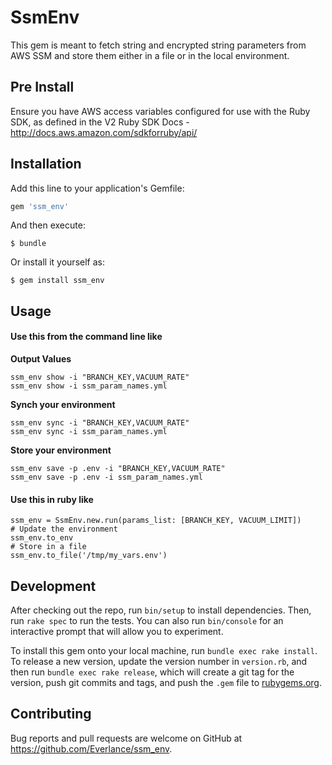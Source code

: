 # SsmEnv

This gem is meant to fetch string and encrypted string parameters from AWS SSM and store them either in a file or in the local environment.
## Pre Install

Ensure you have AWS access variables configured for use with the Ruby SDK, as defined in the V2 Ruby SDK Docs - http://docs.aws.amazon.com/sdkforruby/api/
## Installation

Add this line to your application's Gemfile:

```ruby
gem 'ssm_env'
```

And then execute:

    $ bundle

Or install it yourself as:

    $ gem install ssm_env

## Usage

#### Use this from the command line like 

**Output Values**
```
ssm_env show -i "BRANCH_KEY,VACUUM_RATE"
ssm_env show -i ssm_param_names.yml
```

**Synch your environment**
```
ssm_env sync -i "BRANCH_KEY,VACUUM_RATE"
ssm_env sync -i ssm_param_names.yml
```

**Store your environment**
```
ssm_env save -p .env -i "BRANCH_KEY,VACUUM_RATE"
ssm_env save -p .env -i ssm_param_names.yml
```

#### Use this in ruby like 
```
ssm_env = SsmEnv.new.run(params_list: [BRANCH_KEY, VACUUM_LIMIT])
# Update the environment
ssm_env.to_env 
# Store in a file
ssm_env.to_file('/tmp/my_vars.env')
```

## Development

After checking out the repo, run `bin/setup` to install dependencies. Then, run `rake spec` to run the tests. You can also run `bin/console` for an interactive prompt that will allow you to experiment.

To install this gem onto your local machine, run `bundle exec rake install`. To release a new version, update the version number in `version.rb`, and then run `bundle exec rake release`, which will create a git tag for the version, push git commits and tags, and push the `.gem` file to [rubygems.org](https://rubygems.org).

## Contributing

Bug reports and pull requests are welcome on GitHub at https://github.com/Everlance/ssm_env.

